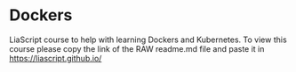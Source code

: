 # Dockers
LiaScript course to help with learning Dockers and Kubernetes. To view this course please copy the link of the RAW readme.md file and paste it in https://liascript.github.io/
